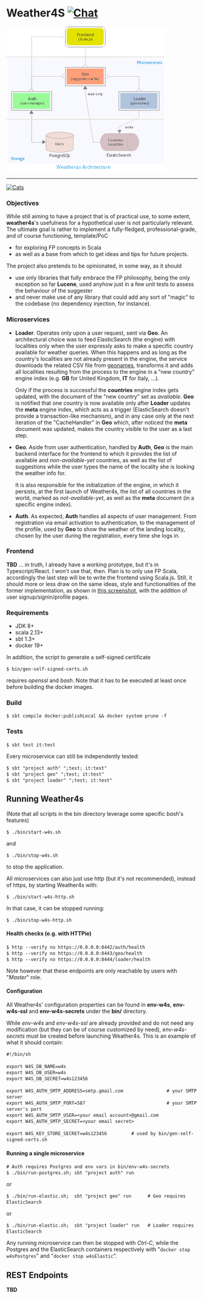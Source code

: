 Weather4S  [![Chat][gitter-badge]][gitter-link]
=========

![architecture](docs/Weather4s-Architecture.png)

---

[![Cats][cats-badge]][cats-link]

### Objectives

While still aiming to have a project that is of practical use, to some extent, **weather4s**'s usefulness for a hypothetical user is not particularly relevant.
The ultimate goal is rather to implement a fully-fledged, professional-grade, and of course functioning, template/PoC
- for exploring FP concepts in Scala
- as well as a base from which to get ideas and tips for future projects.

The project also pretends to be opinionated, in some way, as it should
- use only libraries that fully embrace the FP philosophy, being the only exception so far **Lucene**, used anyhow just in a few unit tests to assess the behaviour of the
  suggester
- and never make use of any library that could add any sort of "magic" to the codebase (no dependency injection, for instance).

### Microservices

- **Loader**. Operates only upon a user request, sent via **Geo**. An architectural choice was to feed ElasticSearch (the engine) with localities only when the user expressly
  asks to make a specific country available for weather queries. When this happens and as long as the country's localities are not already present in the engine, the service
  downloads the related CSV file from [geonames](http://download.geonames.org/export/dump/), transforms it and adds all localities resulting from the process to the engine in
  a "new country" engine index (e.g. **GB** for United Kingdom, **IT** for Italy, ...).

  Only if the process is successful the **countries** engine index gets updated, with the document of the "new country" set as *available*. **Geo** is notified that one
  country is now available only after **Loader** updates the **meta** engine index, which acts as a trigger (ElasticSearch doesn't provide a transaction-like mechanism),
  and in any case only at the next iteration of the "CacheHandler" in **Geo** which, after noticed the **meta** document was updated, makes the country visible to the user
  as a last step.

- **Geo**. Aside from user authentication, handled by **Auth**, **Geo** is the main backend interface for the frontend to which it provides the list of available and
  *non-available-yet* countries, as well as the list of suggestions while the user types the name of the locality she is looking the weather info for.

  It is also responsible for the initialization of the engine, in which it persists, at the first launch of Weather4s, the list of all countries in the world, marked as
  *not-available-yet*, as well as the **meta** document (in a specific engine index).

- **Auth**. As expected, **Auth** handles all aspects of user management. From registration via email activation to authentication, to the management of the profile, used
  by **Geo** to show the weather of the landing locality, chosen by the user during the registration, every time she logs in.

### Frontend

**TBD** ... in truth, I already have a working prototype, but it's in Typescript/React. I won't use that, then. Plan is to only use FP Scala, accordingly the last step
will be to write the frontend using Scala.js. Still, it should more or less draw on the same ideas, style and functionalities of the former implementation, as shown in
[this screenshot](docs/screenshot.png), with the addition of user signup/signin/profile pages.

### Requirements

- JDK 8+
- scala 2.13+
- sbt 1.3+
- docker 19+

In addition, the script to generate a self-signed certificate

```shell
$ bin/gen-self-signed-certs.sh
```

requires *openssl* and *bash*. Note that it has to be executed at least once before building the docker images.

### Build

```shell
$ sbt compile docker:publishLocal && docker system prune -f
```

### Tests

```shell
$ sbt test it:test
```
Every microservice can still be independently tested:
```
$ sbt "project auth" ";test; it:test"
$ sbt "project geo" ";test; it:test"
$ sbt "project loader" ";test; it:test"
```

## Running Weather4s

(Note that all scripts in the bin directory leverage some specific *bash*'s features)

```shell
$ ./bin/start-w4s.sh
```
and
```shell
$ ./bin/stop-w4s.sh
```
to stop the application.

All microservices can also just use http (but it's not recommended), instead of https, by starting Weather4s with:
```shell
$ ./bin/start-w4s-http.sh
```
In that case, it can be stopped running:
```shell
$ ./bin/stop-w4s-http.sh
```

#### Health checks (e.g. with HTTPie)
```shell
$ http --verify no https://0.0.0.0:8442/auth/health
$ http --verify no https://0.0.0.0:8443/geo/health
$ http --verify no https://0.0.0.0:8444/loader/health
```
Note however that these endpoints are only reachable by users with "*Master*" role.

#### Configuration

All Weather4s' configuration properties can be found in **env-w4s**, **env-w4s-ssl** and **env-w4s-secrets**
under the **bin/** directory.

While *env-w4s* and *env-w4s-ssl* are already provided and do not need any modification (but they can be of
course customized by need), *env-w4s-secrets* must be created before launching Weather4s. This is an example
of what it should contain:
```shell
#!/bin/sh

export W4S_DB_NAME=w4s
export W4S_DB_USER=w4s
export W4S_DB_SECRET=w4s123456

export W4S_AUTH_SMTP_ADDRESS=smtp.gmail.com                # your SMTP server
export W4S_AUTH_SMTP_PORT=587                              # your SMTP server's port
export W4S_AUTH_SMTP_USER=<your email account>@gmail.com
export W4S_AUTH_SMTP_SECRET=<your email secret>

export W4S_KEY_STORE_SECRET=w4s123456         # used by bin/gen-self-signed-certs.sh
```

#### Running a single microservice

```shell
# Auth requires Postgres and env vars in bin/env-w4s-secrets
$ ./bin/run-postgres.sh; sbt "project auth" run
```
or
```shell
$ ./bin/run-elastic.sh;  sbt "project geo" run      # Geo requires ElasticSearch
```
or
```shell
$ ./bin/run-elastic.sh;  sbt "project loader" run   # Loader requires ElasticSearch
```
Any running microservice can then be stopped with *Ctrl-C*, while the Postgres and the ElasticSearch
containers respectively with "`docker stop w4sPostgres`" and "`docker stop w4sElastic`".

## REST Endpoints

**TBD**

[cats-badge]: https://typelevel.org/cats/img/cats-badge-tiny.png
[cats-link]: https://typelevel.org/cats/
[gitter-badge]: https://badges.gitter.im/Join%20Chat.svg
[gitter-link]: https://gitter.im/sherpair/weather4s
